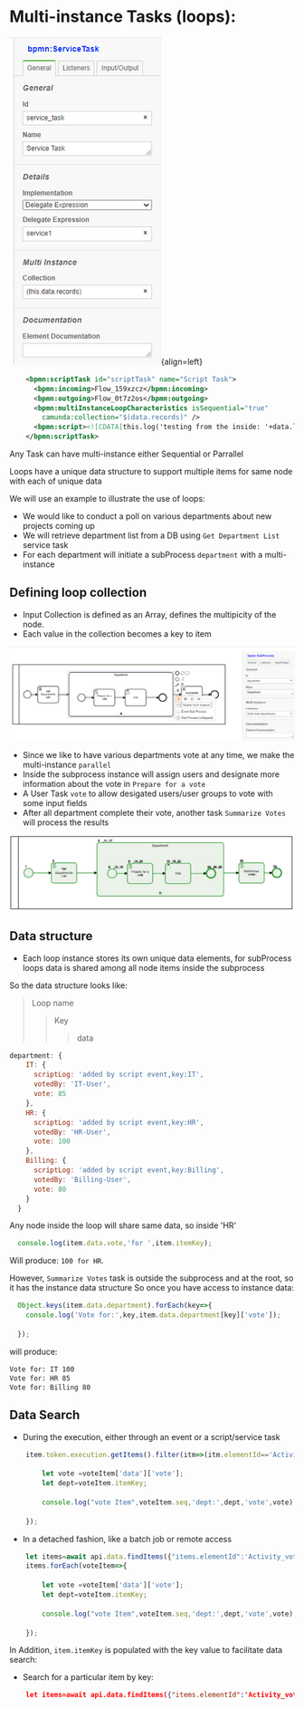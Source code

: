 # Multi-instance Tasks (loops):


![Using Modeler](../images/bb-multi-instance.PNG){align=left}


```xml
    <bpmn:scriptTask id="scriptTask" name="Script Task">
      <bpmn:incoming>Flow_159xzcz</bpmn:incoming>
      <bpmn:outgoing>Flow_0t7z2os</bpmn:outgoing>
      <bpmn:multiInstanceLoopCharacteristics isSequential="true" 
        camunda:collection="$(data.records)" />
      <bpmn:script><![CDATA[this.log('testing from the inside: '+data.loopKey);]]></bpmn:script>
    </bpmn:scriptTask>
```

<div style="clear:both"></div>

Any Task can have multi-instance either Sequential or Parrallel

Loops have a unique data structure to support multiple items for same node with each of unique data

We will use an example to illustrate the use of loops:
- We would like to conduct a poll on various departments about new projects coming up
- We will retrieve department list from a DB using `Get Department List` service task
- For each department will initiate a subProcess `department` with a multi-instance

## Defining loop collection

- Input Collection is defined as an Array, defines the multipicity of the node.
- Each value in the collection becomes a key to item

![Design](loop-design.png)

- Since we like to have various departments vote at any time, we make the multi-instance `parallel`
- Inside the subprocess instance will assign users and designate more information about the vote in `Prepare for a vote`
- A User Task `vote` to allow desigated users/user groups to vote with some input fields
- After all department complete their vote, another task `Summarize Votes` will process the results

![Design](loop-inst.png)

## Data structure

- Each loop instance stores its own unique data elements, for subProcess loops data is shared among all node items inside the subprocess

So the data structure looks like:
>Loop name
>>Key
>>>data
```js
department: {
    IT: {
      scriptLog: 'added by script event,key:IT',
      votedBy: 'IT-User',
      vote: 85
    },
    HR: {
      scriptLog: 'added by script event,key:HR',
      votedBy: 'HR-User',
      vote: 100
    },
    Billing: {
      scriptLog: 'added by script event,key:Billing',
      votedBy: 'Billing-User',
      vote: 80
    }
  }
```
Any node inside the loop will share same data, so inside 'HR' 
```js
  console.log(item.data.vote,'for ',item.itemKey);
```
Will produce: `100 for HR`.

However, `Summarize Votes` task is outside the subprocess and at the root, so it has the instance data structure
So once you have access to instance data:
```ts
  Object.keys(item.data.department).forEach(key=>{
    console.log('Vote for:',key,item.data.department[key]['vote']);

  });
```
will produce:
```
Vote for: IT 100
Vote for: HR 85
Vote for: Billing 80
```
## Data Search

- During the execution, either through an event or a script/service task
```ts
    item.token.execution.getItems().filter(itm=>(itm.elementId=='Activity_vote')).forEach(voteItem=>{
        
        let vote =voteItem['data']['vote'];
        let dept=voteItem.itemKey;

        console.log("vote Item",voteItem.seq,'dept:',dept,'vote',vote);

    });
```

- In a detached fashion, like a batch job or remote access 
```ts
    let items=await api.data.findItems({"items.elementId":'Activity_vote',"data.caseId":1050});
    items.forEach(voteItem=>{
        
        let vote =voteItem['data']['vote'];
        let dept=voteItem.itemKey;

        console.log("vote Item",voteItem.seq,'dept:',dept,'vote',vote);

    });
```
In Addition, `item.itemKey` is populated with the key value to facilitate data search:

- Search for a particular item by key:
```json
    let items=await api.data.findItems({"items.elementId":'Activity_vote',"items.itemKey":"HR"});
```